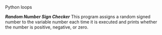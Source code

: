 Python loops


***Random Number Sign Checker***
This program assigns a random signed number to the variable number each time it is executed and prints whether the number is positive, negative, or zero.